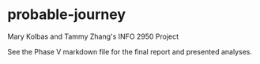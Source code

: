# probable-journey
Mary Kolbas and Tammy Zhang's INFO 2950 Project

See the Phase V markdown file for the final report and presented analyses. 